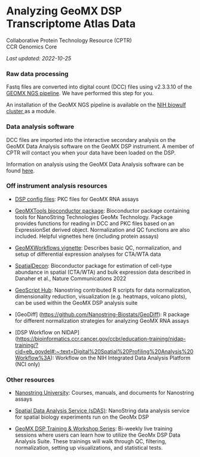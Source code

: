 # Analyzing GeoMX DSP Transcriptome Atlas Data

Collaborative Protein Technology Resource (CPTR)  
CCR Genomics Core

*Last updated: 2022-10-25*


### Raw data processing

Fastq files are converted into digital count (DCC) files using v2.3.3.10 of the [GEOMX NGS pipeline](https://nanostring.com/products/geomx-digital-spatial-profiler/software-updates/v2-4/). We have performed this step for you.

An installation of the GeoMX NGS pipeline is available on the [NIH biowulf cluster ](https://hpc.nih.gov/apps/geomx_ngs_pipeline.html)as a module.


### Data analysis software

DCC files are imported into the interactive secondary analysis on the GeoMX Data Analysis software on the GeoMX DSP instrument. A member of CPTR will contact you when your data have been loaded on the DSP.

Information on analysis using the GeoMX Data Analysis software can be found [here](https://university.nanostring.com/geomx-dsp-data-analysis-user-manual/1163670).

### Off instrument analysis resources
 
* [DSP config files](https://nanostring.com/products/geomx-digital-spatial-profiler/geomx-dsp-configuration-files/):  PKC files for GeoMX RNA assays

* [GeoMXTools bioconductor package](http://www.bioconductor.org/packages/release/bioc/html/GeomxTools.html): Bioconductor package containing tools for NanoString Technologies GeoMx Technology. Package provides functions for reading in DCC and PKC files based on an ExpressionSet derived object. Normalization and QC functions are also included. Helpful vignettes here (including protein assays)

* [GeoMXWorkflows vignette](https://bioconductor.org/packages/release/workflows/vignettes/GeoMxWorkflows/inst/doc/GeomxTools_RNA-NGS_Analysis.html):  Describes basic QC, normalization, and setup of differential expression analyses for CTA/WTA data

* [SpatialDecon](https://bioconductor.org/packages/release/bioc/html/SpatialDecon.html): Bioconductor package for estimation of cell-type abundance in spatial (CTA/WTA) and bulk expression data described in Danaher et al., Nature Communications 2022

* [GeoScript Hub](https://nanostring.com/products/geomx-digital-spatial-profiler/geoscript-hub/):  Nanostring contributed R scripts for data normalization, dimensionality reduction, visualization (e.g. heatmaps, volcano plots), can be used within the GeoMX DSP analysis suite

* [GeoDiff] (https://github.com/Nanostring-Biostats/GeoDiff):  R package for different normalization strategies for analyzing GeoMX RNA assays

* [DSP Workflow on NIDAP] (https://bioinformatics.ccr.cancer.gov/ccbr/education-training/nidap-training/?cid=eb_govdel#:~:text=Digital%20Spatial%20Profiling%20Analysis%20Workflow%3A):  Workflow on the NIH Integrated Data Analysis Platform (NCI only)

### Other resources

* [Nanostring University](https://university.nanostring.com/):  Courses, manuals, and documents for Nanostring assays

* [Spatial Data Analysis Service (sDAS)](https://nanostring.com/products/geomx-digital-spatial-profiler/spatial-data-analysis-service/):  NanoString data analysis service for spatial biology experiments run on the GeoMx DSP

* [GeoMX DSP Training & Workshop Series](https://nanostring.zoom.us/meeting/register/tJ0qd-isqjkiHtaANKxonzosPuxwQxk4n1Y-):  Bi-weekly live training sessions where users can learn how to utilize the GeoMx DSP Data Analysis Suite.  These trainings will walk through QC, filtering, normalization, setting up visualizations, and statistical tests.
